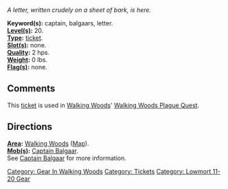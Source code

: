 *A letter, written crudely on a sheet of bark, is here.*

**Keyword(s):** captain, balgaars, letter.  
**[Level(s)](Object_Level.md "wikilink"):** 20.  
**[Type](:Category:_Object_Types.md "wikilink"):**
[ticket](:Category:_Tickets.md "wikilink").  
**[Slot(s)](Object_Slots.md "wikilink"):** none.  
**[Quality](Object_Quality.md "wikilink"):** 2 hps.  
**[Weight](Object_Weight.md "wikilink"):** 0 lbs.  
**[Flag(s)](:Category:_Object_Flags.md "wikilink"):** none.  

## Comments

This [ticket](:Category:_Tickets.md "wikilink") is used in [Walking
Woods](:Category:_Walking_Woods.md "wikilink")' [Walking Woods Plague
Quest](Walking_Woods_Plague_Quest.md "wikilink").

## Directions

**[Area](:Category:_Areas.md "wikilink"):** [Walking
Woods](:Category:_Walking_Woods.md "wikilink")
([Map](Walking_Woods_Map.md "wikilink")).  
**[Mob(s)](:Category:_Mobs.md "wikilink"):** [Captain
Balgaar](Captain_Balgaar "wikilink").  
See [Captain Balgaar](Captain_Balgaar "wikilink") for more information.

[Category: Gear In Walking
Woods](Category:_Gear_In_Walking_Woods "wikilink") [Category:
Tickets](Category:_Tickets "wikilink") [Category: Lowmort 11-20
Gear](Category:_Lowmort_11-20_Gear "wikilink")
